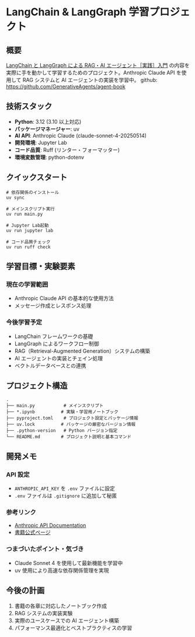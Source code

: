# LangChain & LangGraph 学習プロジェクト

## 概要

[LangChain と LangGraph による RAG・AI エージェント［実践］入門](https://gihyo.jp/book/2024/978-4-297-14530-9) の内容を実際に手を動かして学習するためのプロジェクト。Anthropic Claude API を使用して RAG システムと AI エージェントの実装を学習中。
github: https://github.com/GenerativeAgents/agent-book

## 技術スタック

- **Python**: 3.12 (3.10 以上対応)
- **パッケージマネージャー**: uv
- **AI API**: Anthropic Claude (claude-sonnet-4-20250514)
- **開発環境**: Jupyter Lab
- **コード品質**: Ruff (リンター・フォーマッター)
- **環境変数管理**: python-dotenv

## クイックスタート

```shell
# 依存関係のインストール
uv sync

# メインスクリプト実行
uv run main.py

# Jupyter Lab起動
uv run jupyter lab

# コード品質チェック
uv run ruff check
```

## 学習目標・実験要素

### 現在の学習範囲

- Anthropic Claude API の基本的な使用方法
- メッセージ作成とレスポンス処理

### 今後学習予定

- LangChain フレームワークの基礎
- LangGraph によるワークフロー制御
- RAG（Retrieval-Augmented Generation）システムの構築
- AI エージェントの実装とチェイン処理
- ベクトルデータベースとの連携

## プロジェクト構造

```
.
├── main.py           # メインスクリプト
├── *.ipynb          # 実験・学習用ノートブック
├── pyproject.toml    # プロジェクト設定とパッケージ情報
├── uv.lock          # パッケージの厳密なバージョン情報
├── .python-version   # Python バージョン指定
└── README.md        # プロジェクト説明と基本コマンド
```

## 開発メモ

### API 設定

- `ANTHROPIC_API_KEY` を `.env` ファイルに設定
- `.env` ファイルは `.gitignore` に追加して秘匿

### 参考リンク

- [Anthropic API Documentation](https://docs.anthropic.com/en/api/overview#python)
- [書籍公式ページ](https://gihyo.jp/book/2024/978-4-297-14530-9)

### つまづいたポイント・気づき

- Claude Sonnet 4 を使用して最新機能を学習中
- uv 使用により高速な依存関係管理を実現

## 今後の計画

1. 書籍の各章に対応したノートブック作成
2. RAG システムの実装実験
3. 実際のユースケースでの AI エージェント構築
4. パフォーマンス最適化とベストプラクティスの学習
